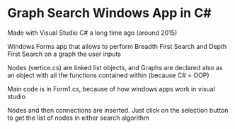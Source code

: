 # Graph Search Windows App in C#
Made with Visual Studio C# a long time ago (around 2015)

Windows Forms app that allows to perform Breadth First Search and Depth First Search on a graph the user inputs

Nodes (vertice.cs) are linked list objects, and Graphs are declared also as an object with all the functions contained within (because C# = OOP)

Main code is in Form1.cs, because of how windows apps work in visual studio

Nodes and then connections are inserted. Just click on the selection button to get the list of nodes in either search algorithm
